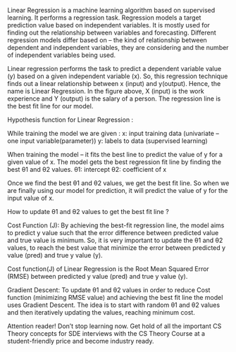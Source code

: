 Linear Regression is a machine learning algorithm based on supervised learning.
It performs a regression task. Regression models a target prediction value based on independent variables.
It is mostly used for finding out the relationship between variables and forecasting. Different regression models 
differ based on – the kind of relationship between dependent and independent variables, they are considering and the number of independent variables being used.


Linear regression performs the task to predict a dependent variable value (y) based on a given independent variable (x).
So, this regression technique finds out a linear relationship between x (input) and y(output). Hence, the name is Linear Regression.
In the figure above, X (input) is the work experience and Y (output) is the salary of a person. The regression line is the best fit line for our model.

Hypothesis function for Linear Regression :


While training the model we are given :
x: input training data (univariate – one input variable(parameter))
y: labels to data (supervised learning)

When training the model – it fits the best line to predict the value of y for a given value of x.
The model gets the best regression fit line by finding the best θ1 and θ2 values.
θ1: intercept
θ2: coefficient of x




Once we find the best θ1 and θ2 values, we get the best fit line.
So when we are finally using our model for prediction, it will predict the value of y for the input value of x.

How to update θ1 and θ2 values to get the best fit line ?

Cost Function (J):
By achieving the best-fit regression line, the model aims to predict y value such that the error difference between predicted value
and true value is minimum. So, it is very important to update the θ1 and θ2 values, to reach the best value that minimize the error
between predicted y value (pred) and true y value (y).





Cost function(J) of Linear Regression is the Root Mean Squared Error (RMSE) between predicted y value (pred) and true y value (y).

Gradient Descent:
To update θ1 and θ2 values in order to reduce Cost function (minimizing RMSE value) and achieving the best fit line the model uses Gradient Descent. The idea is to start with random θ1 and θ2 values and then iteratively updating the values, reaching minimum cost.

Attention reader! Don’t stop learning now. Get hold of all the important CS Theory concepts for SDE interviews with the CS Theory Course at a student-friendly price and become industry ready.

